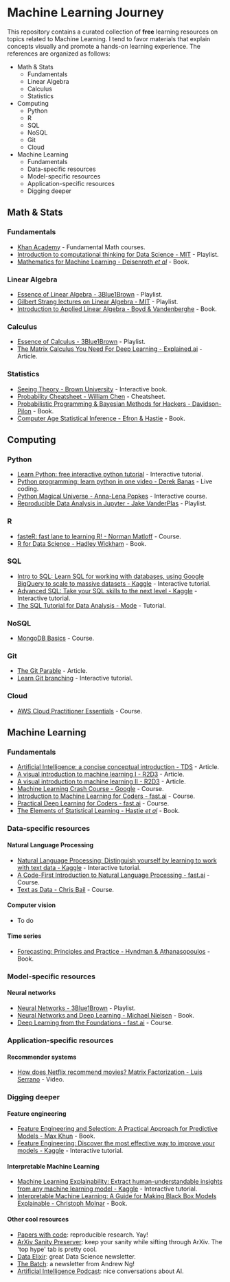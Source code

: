 # Machine Learning Journey

This repository contains a curated collection of **free** learning resources on topics related to Machine Learning. 
I tend to favor materials that explain concepts visually and promote a hands-on learning experience. 
The references are organized as follows:
- Math & Stats
  - Fundamentals
  - Linear Algebra
  - Calculus
  - Statistics
- Computing
  - Python
  - R
  - SQL
  - NoSQL
  - Git
  - Cloud
- Machine Learning
  - Fundamentals
  - Data-specific resources
  - Model-specific resources
  - Application-specific resources
  - Digging deeper

## Math & Stats

### Fundamentals

- [Khan Academy](https://www.khanacademy.org/) - Fundamental Math courses.
- [Introduction to computational thinking for Data Science - MIT](https://www.youtube.com/playlist?list=PLUl4u3cNGP619EG1wp0kT-7rDE_Az5TNd) - Playlist.
- [Mathematics for Machine Learning - Deisenroth *et al*](https://mml-book.github.io/) - Book.

### Linear Algebra

- [Essence of Linear Algebra - 3Blue1Brown](https://www.youtube.com/playlist?list=PLZHQObOWTQDPD3MizzM2xVFitgF8hE_ab) - Playlist.
- [Gilbert Strang lectures on Linear Algebra - MIT](https://www.youtube.com/playlist?list=PL49CF3715CB9EF31D) - Playlist.
- [Introduction to Applied Linear Algebra - Boyd & Vandenberghe](http://vmls-book.stanford.edu/) - Book.

### Calculus

- [Essence of Calculus - 3Blue1Brown](https://www.youtube.com/playlist?list=PLZHQObOWTQDMsr9K-rj53DwVRMYO3t5Yr) - Playlist.
- [The Matrix Calculus You Need For Deep Learning - Explained.ai](https://explained.ai/matrix-calculus/index.html) - Article.

### Statistics

- [Seeing Theory - Brown University](https://seeing-theory.brown.edu/) - Interactive book.
- [Probability Cheatsheet - William Chen](https://github.com/wzchen/probability_cheatsheet) - Cheatsheet.
- [Probabilistic Programming & Bayesian Methods for Hackers - Davidson-Pilon](http://camdavidsonpilon.github.io/Probabilistic-Programming-and-Bayesian-Methods-for-Hackers/) - Book.
- [Computer Age Statistical Inference - Efron & Hastie](https://web.stanford.edu/~hastie/CASI/) - Book.

## Computing

### Python

- [Learn Python: free interactive python tutorial](https://www.learnpython.org/) - Interactive tutorial.
- [Python programming: learn python in one video - Derek Banas](https://www.youtube.com/watch?v=N4mEzFDjqtA) - Live coding.
- [Python Magical Universe - Anna-Lena Popkes](http://alpopkes.com/portfolio/portfolio-3/) - Interactive course.
- [Reproducible Data Analysis in Jupyter - Jake VanderPlas](http://jakevdp.github.io/blog/2017/03/03/reproducible-data-analysis-in-jupyter/) - Playlist.

### R

- [fasteR: fast lane to learning R! - Norman Matloff](https://github.com/matloff/fasteR) - Course.
- [R for Data Science - Hadley Wickham](https://r4ds.had.co.nz/) - Book.

### SQL

- [Intro to SQL: Learn SQL for working with databases, using Google BigQuery to scale to massive datasets - Kaggle](https://www.kaggle.com/learn/intro-to-sql) - Interactive tutorial.
- [Advanced SQL: Take your SQL skills to the next level - Kaggle](https://www.kaggle.com/learn/advanced-sql) - Interactive tutorial.
- [The SQL Tutorial for Data Analysis - Mode](https://mode.com/sql-tutorial/introduction-to-sql/) - Tutorial.

### NoSQL

- [MongoDB Basics](https://university.mongodb.com/courses/M001/about) - Course.

### Git

- [The Git Parable](https://tom.preston-werner.com/2009/05/19/the-git-parable.html) - Article.
- [Learn Git branching](https://learngitbranching.js.org/) - Interactive tutorial.

### Cloud

- [AWS Cloud Practitioner Essentials](https://www.aws.training/Details/Curriculum?id=27076&scr=path-cp) - Course.

## Machine Learning

### Fundamentals

- [Artificial Intelligence: a concise conceptual introduction - TDS](https://towardsdatascience.com/artificial-intelligence-d1e45efc99b4) - Article.
- [A visual introduction to machine learning I - R2D3](http://www.r2d3.us/visual-intro-to-machine-learning-part-1/) - Article.
- [A visual introduction to machine learning II - R2D3](http://www.r2d3.us/visual-intro-to-machine-learning-part-2/) - Article.
- [Machine Learning Crash Course - Google](https://developers.google.com/machine-learning/crash-course) - Course.
- [Introduction to Machine Learning for Coders - fast.ai](http://course18.fast.ai/ml) - Course.
- [Practical Deep Learning for Coders - fast.ai](https://course.fast.ai/) - Course.
- [The Elements of Statistical Learning - Hastie *et al*](https://web.stanford.edu/~hastie/ElemStatLearn/) - Book.

### Data-specific resources

#### Natural Language Processing

- [Natural Language Processing: Distinguish yourself by learning to work with text data - Kaggle](https://www.kaggle.com/learn/natural-language-processing) - Interactive tutorial. 
- [A Code-First Introduction to Natural Language Processing - fast.ai](https://www.fast.ai/2019/07/08/fastai-nlp/) - Course.
- [Text as Data - Chris Bail](https://cbail.github.io/textasdata/Text_as_Data.html) - Course.

#### Computer vision

- To do 

#### Time series

- [Forecasting: Principles and Practice - Hyndman & Athanasopoulos](https://otexts.com/fpp2/) - Book.

### Model-specific resources

#### Neural networks

- [Neural Networks - 3Blue1Brown](https://www.youtube.com/playlist?list=PLZHQObOWTQDNU6R1_67000Dx_ZCJB-3pi) - Playlist.
- [Neural Networks and Deep Learning - Michael Nielsen](http://neuralnetworksanddeeplearning.com/) - Book.
- [Deep Learning from the Foundations - fast.ai](https://course.fast.ai/part2) - Course.

### Application-specific resources

#### Recommender systems

- [How does Netflix recommend movies? Matrix Factorization - Luis Serrano](https://www.youtube.com/watch?v=ZspR5PZemcs) - Video.

### Digging deeper

#### Feature engineering

- [Feature Engineering and Selection: A Practical Approach for Predictive Models - Max Khun](https://bookdown.org/max/FES/) - Book.
- [Feature Engineering: Discover the most effective way to improve your models - Kaggle](https://www.kaggle.com/learn/feature-engineering) - Interactive tutorial.

#### Interpretable Machine Learning

- [Machine Learning Explainability: Extract human-understandable insights from any machine learning model - Kaggle](https://www.kaggle.com/learn/machine-learning-explainability) - Interactive tutorial.
- [Interpretable Machine Learning: A Guide for Making Black Box Models Explainable - Christoph Molnar](https://christophm.github.io/interpretable-ml-book/) - Book.

#### Other cool resources

- [Papers with code](https://www.paperswithcode.com/): reproducible research. Yay!
- [ArXiv Sanity Preserver](http://www.arxiv-sanity.com/): keep your sanity while sifting through ArXiv. The 'top hype' tab is pretty cool.
- [Data Elixir](https://dataelixir.com/): great Data Science newsletter.
- [The Batch](https://www.deeplearning.ai/thebatch/): a newsletter from Andrew Ng!
- [Artificial Intelligence Podcast](https://lexfridman.com/ai/): nice conversations about AI.
